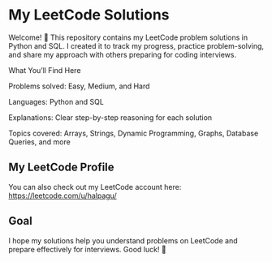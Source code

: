 # My LeetCode Solutions

Welcome! 👋 This repository contains my LeetCode problem solutions in Python and SQL. I created it to track my progress, practice problem-solving, and share my approach with others preparing for coding interviews.

What You’ll Find Here

Problems solved: Easy, Medium, and Hard

Languages: Python and SQL

Explanations: Clear step-by-step reasoning for each solution

Topics covered: Arrays, Strings, Dynamic Programming, Graphs, Database Queries, and more

## My LeetCode Profile

You can also check out my LeetCode account here: https://leetcode.com/u/halpagu/

## Goal

I hope my solutions help you understand problems on LeetCode and prepare effectively for interviews. Good luck! 🎯
